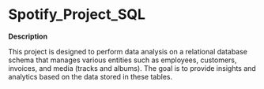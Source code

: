 # Spotify_Project_SQL

**Description**

This project is designed to perform data analysis on a relational database schema that manages various entities such as employees, customers, invoices, and media (tracks and albums). The goal is to provide insights and analytics based on the data stored in these tables.
